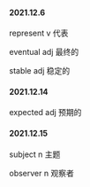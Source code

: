 #### 2021.12.6

represent	v	代表

eventual	adj	最终的

stable	adj	稳定的

#### 2021.12.14

expected	adj	预期的

#### 2021.12.15

subject	n	主题

observer	n	观察者
